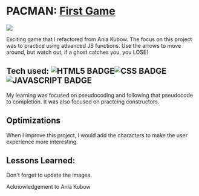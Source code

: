 # PACMAN: <a href="https://pacmangamer.netlify.app/" target="_blank">First Game</a>
<a href="https://pacmangamer.netlify.app/" target="_blank"><img src="https://media.giphy.com/media/4sprlqFRTpiauMCAGI/giphy.gif" /></a>

Exciting game that I refactored from Ania Kubow. The focus on this project was to practice using advanced JS functions. Use the arrows to move around, but watch out, if a ghost catches you, you LOSE!

## Tech used: ![HTML5 BADGE](https://img.shields.io/static/v1?label=|&message=HTML5&color=23555f&style=plastic&logo=html5)![CSS BADGE](https://img.shields.io/static/v1?label=|&message=CSS3&color=285f65&style=plastic&logo=css3)![JAVASCRIPT BADGE](https://img.shields.io/static/v1?label=|&message=JAVASCRIPT&color=3c7f5d&style=plastic&logo=javascript)

My learning was focused on pseudocoding and following that pseudocode to completion. It was also focused on practcing constructors.  

## Optimizations
When I improve this project, I would add the characters to make the user experience more interesting.
## Lessons Learned:

Don't forget to update the images.

Acknowledgement to Ania Kubow
